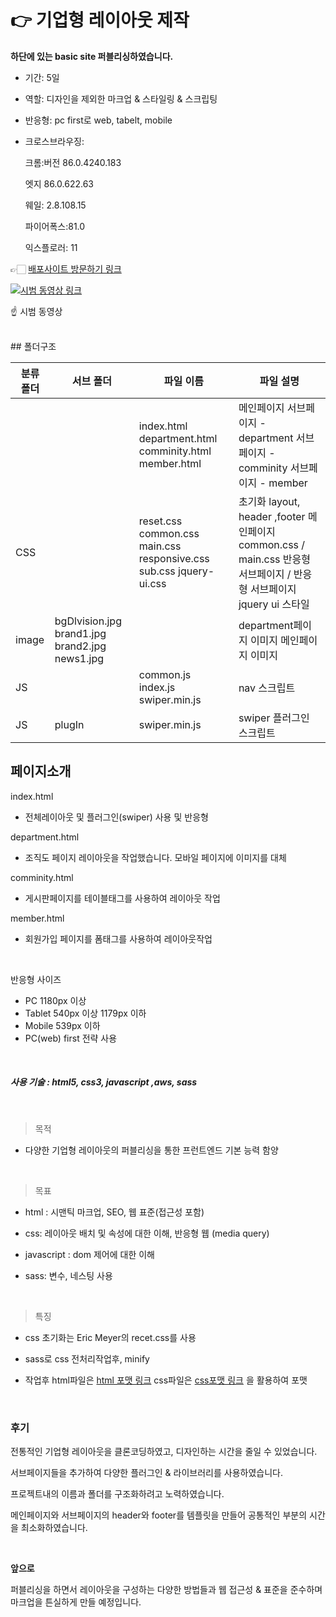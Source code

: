 #  👉 기업형 레이아웃 제작

**하단에 있는 basic site 퍼블리싱하였습니다.**
<br>
- 기간: 5일
- 역할: 디자인을 제외한 마크업 & 스타일링 & 스크립팅

- 반응형: pc first로 web, tabelt, mobile

- 크로스브라우징:

   크롬:버전 86.0.4240.183

   엣지 86.0.622.63

   웨일: 2.8.108.15

   파이어폭스:81.0

  익스플로러: 11

👉🏻 [배포사이트 방문하기 링크](http://corporatelayout.s3-website.ap-northeast-2.amazonaws.com/)

[![시범 동영상 링크](https://img.youtube.com/vi/0-RKm8nV00Y/hqdefault.jpg)](https://www.youtube.com/watch?v=0-RKm8nV00Y)

☝️ 시범 동영상 

<br>
## 폴더구조

| 분류 폴더 | 서브 폴더                                      | 파일 이름                                                    | 파일 설명                                                    |
| --------- | ---------------------------------------------- | ------------------------------------------------------------ | ------------------------------------------------------------ |
|           |                                                | index.html department.html comminity.html member.html        | 메인페이지 서브페이지 - department 서브페이지 - comminity 서브페이지 - member |
| CSS       |                                                | reset.css common.css main.css responsive.css sub.css jquery-ui.css | 초기화 layout, header ,footer 메인페이지 common.css / main.css 반응형 서브페이지 / 반응형 서브페이지 jquery ui 스타일 |
| image     | bgDlvision.jpg brand1.jpg brand2.jpg news1.jpg |                                                              | department페이지 이미지 메인페이지 이미지                    |
| JS        |                                                | common.js  index.js swiper.min.js                            | nav 스크립트                                                 |
| JS        | plugIn                                         | swiper.min.js                                                | swiper 플러그인 스크립트                                     |



## 페이지소개

index.html

- 전체레이아웃 및 플러그인(swiper) 사용 및 반응형

department.html

- 조직도 페이지 레이아웃을 작업했습니다. 모바일 페이지에 이미지를 대체

comminity.html

- 게시판페이지를 테이블태그를 사용하여 레이아웃 작업

member.html

- 회원가입 페이지를 폼태그를 사용하여 레이아웃작업

<br>

반응형 사이즈

- PC 1180px 이상
- Tablet 540px 이상 1179px 이하
- Mobile 539px 이하
- PC(web) first 전략 사용

<br>

##### 사용 기술 : html5, css3, javascript ,aws, sass

<br>	

> 목적

-  다양한 기업형 레이아웃의 퍼블리싱을 통한 프런트엔드 기본 능력 함양

<br>

> 목표

- html : 시맨틱 마크업, SEO, 웹 표준(접근성 포함)


- css: 레이아웃 배치 및 속성에 대한 이해, 반응형 웹 (media query)


- javascript : dom 제어에 대한 이해


- sass: 변수, 네스팅 사용


<br>

> 특징

- css 초기화는 Eric Meyer의 recet.css를 사용


- sass로 css 전처리작업후, minify

- 작업후 html파일은 [html 포맷 링크](https://prettydiff.com/?m=beautify&html) css파일은 [css포맷 링크](http://www.lonniebest.com/FormatCSS/) 을 활용하여 포맷


<br>


### 후기

전통적인 기업형 레이아웃을 클론코딩하였고, 디자인하는 시간을 줄일 수 있었습니다.

서브페이지들을 추가하여 다양한 플러그인 & 라이브러리를 사용하였습니다.

프로젝트내의 이름과 폴더를 구조화하려고 노력하였습니다.

메인페이지와 서브페이지의 header와 footer를 템플릿을 만들어 공통적인 부분의 시간을 최소화하였습니다.

<br>

**앞으로**

퍼블리싱을 하면서 레이아웃을 구성하는 다양한 방법들과 웹 접근성 & 표준을 준수하며 마크업을 튼실하게 만들 예정입니다.
